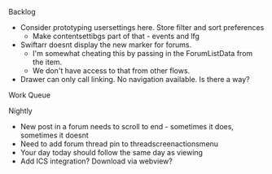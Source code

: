 Backlog
* Consider prototyping usersettings here. Store filter and sort preferences
  * Make contentsettibgs part of that - events and lfg
* Swiftarr doesnt display the new marker for forums.
  * I'm somewhat cheating this by passing in the ForumListData from the item.
  * We don't have access to that from other flows.
* Drawer can only call linking. No navigation available. Is there a way?

Work Queue

Nightly
* New post in a forum needs to scroll to end - sometimes it does, sometimes it doesnt
* Need to add forum thread pin to threadscreenactionsmenu
* Your day today should follow the same day as viewing
* Add ICS integration? Download via webview?
